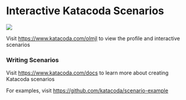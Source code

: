 # Interactive Katacoda Scenarios

[![](http://shields.katacoda.com/katacoda/olmjl/count.svg)](https://www.katacoda.com/olmjl "Get your profile on Katacoda.com")

Visit https://www.katacoda.com/olmjl to view the profile and interactive scenarios

### Writing Scenarios
Visit https://www.katacoda.com/docs to learn more about creating Katacoda scenarios

For examples, visit https://github.com/katacoda/scenario-example
